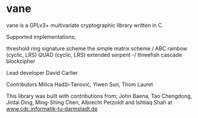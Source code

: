 vane
====

vane is a GPLv3+ multivariate cryptographic library written in C

Supported implementations;

threshold ring signature scheme
the simple matrix scheme / ABC
rainbow (cyclic, LRS)
QUAD (cyclic, LRS)
extended serpent -/ threefish cascade blockcipher

Lead developer David Carlier

Contributors Milica Hadži-Tanović, Yiwen Sun, Thom Lauret

This library was built with contributions from; John Baena, Tao Chengdong, Jintai Ding, Ming-Shing Chen, Albrecht Petzoldt and Ishtiaq Shah at www.cdc.informatik-tu-darmstadt.de
